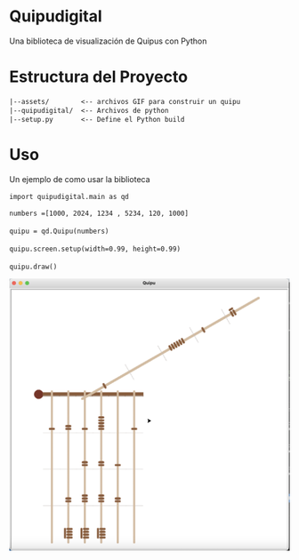 # Quipudigital

Una biblioteca de visualización de Quipus con Python

# Estructura del Proyecto

```
|--assets/        <-- archivos GIF para construir un quipu
|--quipudigital/  <-- Archivos de python
|--setup.py       <-- Define el Python build
```

# Uso

Un ejemplo de como usar la biblioteca

```
import quipudigital.main as qd

```

```
numbers =[1000, 2024, 1234 , 5234, 120, 1000]

quipu = qd.Quipu(numbers)

quipu.screen.setup(width=0.99, height=0.99)  

quipu.draw()
```
<img  src="quipu.png">
